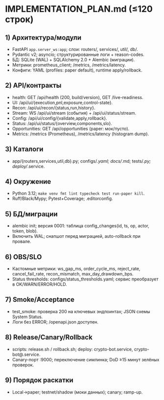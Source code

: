 # IMPLEMENTATION_PLAN.md (≤120 строк)

## 1) Архитектура/модули
- FastAPI `app.server_ws:app`; слои: routers/, services/, util/, db/.
- Pydantic v2; asyncio; структурированные логи + reason-codes.
- БД: SQLite (WAL) + SQLAlchemy 2.0 + Alembic (миграции).
- Метрики: prometheus_client; /metrics, /metrics/latency.
- Конфиги: YAML (profiles: paper default), runtime apply/rollback.

## 2) API/контракты
- health: GET /api/health (200, build/version), GET /live-readiness.
- UI: /api/ui/{execution,pnl,exposure,control-state}.
- Recon: /api/ui/recon/{status,run,history}.
- Stream: WS /api/ui/stream (события) + /api/ui/status/stream.
- Config: /api/ui/config/{validate,apply,rollback}.
- Status: /api/ui/status/{overview,components,slo}.
- Opportunities: GET /api/opportunities (paper: мок/пусто).
- Metrics: /metrics (Prometheus), /metrics/latency (histogram dump).

## 3) Каталоги
- app/{routers,services,util,db}.py; configs/*.yaml; docs/*.md; tests/*.py; deploy/*.service.

## 4) Окружение
- Python 3.12; `make venv fmt lint typecheck test run-paper kill`.
- Ruff/Black/Mypy; Pytest+Coverage; .editorconfig.

## 5) БД/миграции
- alembic init; версия 0001: таблица config_changes(id, ts, op, actor, token, blob).
- Включить WAL; снапшот перед миграцией, auto-rollback при провале.

## 6) OBS/SLO
- Кастомные метрики: ws_gap_ms, order_cycle_ms, reject_rate, cancel_fail_rate, recon_mismatch, max_day_drawdown_bps.
- Status thresholds: configs/status_thresholds.yaml; сервис преобразует в OK/WARN/ERROR/HOLD.

## 7) Smoke/Acceptance
- test_smoke: проверка 200 на ключевых эндпоинтах; JSON схемы System Status.
- Логи без ERROR; /openapi.json доступен.

## 8) Release/Canary/Rollback
- scripts: release.sh / rollback.sh; deploy: crypto-bot.service, crypto-bot@.service.
- Canary-порт :9000; переключение симлинка; DoD ≥15 минут зелёных проверок.

## 9) Порядок раскатки
- Local→paper; testnet/shadow (моки данных); canary; ramp-up.
